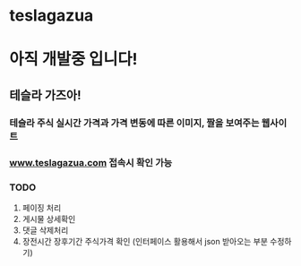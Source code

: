 # teslagazua

# 아직 개발중 입니다!

## 테슬라 가즈아!
### 테슬라 주식 실시간 가격과 가격 변동에 따른 이미지, 짤을 보여주는 웹사이트


### www.teslagazua.com   접속시 확인 가능

### TODO
1. 페이징 처리
2. 게시물 상세확인
3. 댓글 삭제처리
4. 장전시간 장후기간 주식가격 확인 (인터페이스 활용해서 json 받아오는 부분 수정하기)
